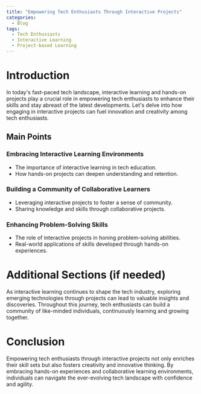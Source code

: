 ```yaml
---
title: "Empowering Tech Enthusiasts Through Interactive Projects"
categories:
  - Blog
tags:
  - Tech Enthusiasts
  - Interactive Learning
  - Project-based Learning
---
```


# Introduction
In today's fast-paced tech landscape, interactive learning and hands-on projects play a crucial role in empowering tech enthusiasts to enhance their skills and stay abreast of the latest developments. Let's delve into how engaging in interactive projects can fuel innovation and creativity among tech enthusiasts.

## Main Points
### Embracing Interactive Learning Environments
- The importance of interactive learning in tech education.
- How hands-on projects can deepen understanding and retention.

### Building a Community of Collaborative Learners
- Leveraging interactive projects to foster a sense of community.
- Sharing knowledge and skills through collaborative projects.

### Enhancing Problem-Solving Skills
- The role of interactive projects in honing problem-solving abilities.
- Real-world applications of skills developed through hands-on experiences.

# Additional Sections (if needed)
As interactive learning continues to shape the tech industry, exploring emerging technologies through projects can lead to valuable insights and discoveries. Throughout this journey, tech enthusiasts can build a community of like-minded individuals, continuously learning and growing together.

# Conclusion
Empowering tech enthusiasts through interactive projects not only enriches their skill sets but also fosters creativity and innovative thinking. By embracing hands-on experiences and collaborative learning environments, individuals can navigate the ever-evolving tech landscape with confidence and agility.